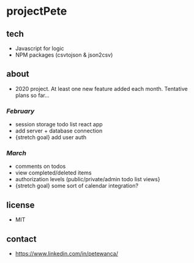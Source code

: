 # projectPete

## tech
- Javascript for logic
- NPM packages (csvtojson & json2csv)

## about
- 2020 project. At least one new feature added each month. Tentative plans so far...

### *February*
- session storage todo list react app
- add server + database connection
- {stretch goal} add user auth

### *March*
- comments on todos
- view completed/deleted items
- authorization levels (public/private/admin todo list views}
- {stretch goal} some sort of calendar integration?

## license 
- MIT

## contact
- https://www.linkedin.com/in/petewanca/